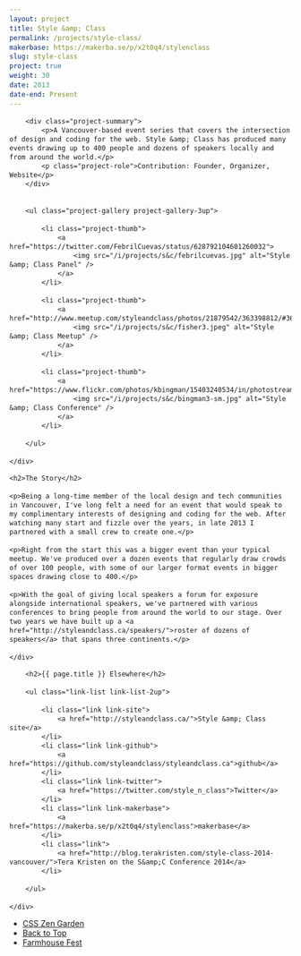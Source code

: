 ```yaml
---
layout: project
title: Style &amp; Class
permalink: /projects/style-class/
makerbase: https://makerba.se/p/x2t0q4/stylenclass
slug: style-class
project: true
weight: 30
date: 2013
date-end: Present
---
```


<section id="summary" class="project-section">
	<div class="wrap">

		<div class="project-summary">
			<p>A Vancouver-based event series that covers the intersection of design and coding for the web. Style &amp; Class has produced many events drawing up to 400 people and dozens of speakers locally and from around the world.</p>
			<p class="project-role">Contribution: Founder, Organizer, Website</p>
		</div>


		<ul class="project-gallery project-gallery-3up">

			<li class="project-thumb">
				<a href="https://twitter.com/FebrilCuevas/status/628792104601260032">
					<img src="/i/projects/s&c/febrilcuevas.jpg" alt="Style &amp; Class Panel" />
				</a>
			</li>

			<li class="project-thumb">
				<a href="http://www.meetup.com/styleandclass/photos/21879542/363398812/#363398412">
					<img src="/i/projects/s&c/fisher3.jpeg" alt="Style &amp; Class Meetup" />
				</a>
			</li>

			<li class="project-thumb">
				<a href="https://www.flickr.com/photos/kbingman/15403240534/in/photostream/">
					<img src="/i/projects/s&c/bingman3-sm.jpg" alt="Style &amp; Class Conference" />
				</a>
			</li>

		</ul>

	</div>
</section>


<section id="story" class="project-section project-story">
	<div class="wrap">

	<h2>The Story</h2>

	<p>Being a long-time member of the local design and tech communities in Vancouver, I've long felt a need for an event that would speak to my complimentary interests of designing and coding for the web. After watching many start and fizzle over the years, in late 2013 I partnered with a small crew to create one.</p>

	<p>Right from the start this was a bigger event than your typical meetup. We've produced over a dozen events that regularly draw crowds of over 100 people, with some of our larger format events in bigger spaces drawing close to 400.</p>

	<p>With the goal of giving local speakers a forum for exposure alongside international speakers, we've partnered with various conferences to bring people from around the world to our stage. Over two years we have built up a <a href="http://styleandclass.ca/speakers/">roster of dozens of speakers</a> that spans three continents.</p>

	</div>
</section>


<section id="elsewhere" class="project-section project-elsewhere">
	<div class="wrap">

		<h2>{{ page.title }} Elsewhere</h2>

		<ul class="link-list link-list-2up">

			<li class="link link-site">
				<a href="http://styleandclass.ca/">Style &amp; Class site</a>
			</li>
			<li class="link link-github">
				<a href="https://github.com/styleandclass/styleandclass.ca">github</a>
			</li>
			<li class="link link-twitter">
				<a href="https://twitter.com/style_n_class">Twitter</a>
			</li>
			<li class="link link-makerbase">
				<a href="https://makerba.se/p/x2t0q4/stylenclass">makerbase</a>
			</li>
			<li class="link">
				<a href="http://blog.terakristen.com/style-class-2014-vancouver/">Tera Kristen on the S&amp;C Conference 2014</a>
			</li>

		</ul>

	</div>
</section>


<section class="project-nav">
	<ul>
		<li class="project-prev">
			<a href="/projects/zen/" class="link">
				CSS Zen Garden
			</a>
		</li>
		<li class="project-top">
			<a href="#top" class="link">
				Back to Top
			</a>
		</li>
		<li class="project-next">
			<a href="/projects/farmhouse-fest/" class="link">
				Farmhouse Fest
			</a>
		</li>
	</ul>
</section>